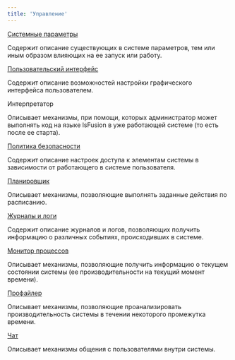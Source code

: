 ```yaml
---
title: 'Управление'
---
```


[Системные параметры](System_parameters.md)

Содержит описание существующих в системе параметров, тем или иным образом влияющих на ее запуск или работу.

[Пользовательский интерфейс](User_interface.md)

Содержит описание возможностей настройки графического интерфейса пользователем.

Интерпретатор

Описывает механизмы, при помощи, которых администратор может выполнять код на языке lsFusion в уже работающей системе (то есть после ее старта).

[Политика безопасности](Security_policy.md)

Содержит описание настроек доступа к элементам системы в зависимости от работающего в системе пользователя.

[Планировщик](Scheduler.md)

Описывает механизмы, позволяющие выполнять заданные действия по расписанию.

[Журналы и логи](Journals_and_logs.md)

Содержит описание журналов и логов, позволяющих получить информацию о различных событиях, происходивших в системе.

[Монитор процессов](Process_monitor.md)

Описывает механизмы, позволяющие получить информацию о текущем состоянии системы (ее производительности на текущий момент времени).

[Профайлер](Profiler.md)

Описывает механизмы, позволяющие проанализировать производительность системы в течении некоторого промежутка времени.

[Чат](Chat.md)

Описывает механизмы общения с пользователями внутри системы.
